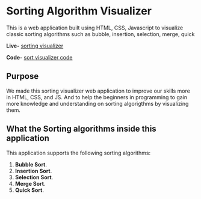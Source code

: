 # Sorting Algorithm Visualizer

This is a web application built using HTML, CSS, Javascript to visualize classic sorting algorithms such as bubble, insertion, selection, merge, quick 

**Live-** [sorting visualizer]() 

**Code-** [sort visualizer code]()

## Purpose

We made this sorting visualizer web application to improve our skills more in
HTML, CSS, and JS. And to help the beginners in programming to gain more knowledge and understanding on sorting algorigthms by visualizing them.

## What the Sorting algorithms inside this application

This application supports the following sorting algorithms:

1. **Bubble Sort**.
2. **Insertion Sort**.
3. **Selection Sort**.
4. **Merge Sort**.
5. **Quick Sort**.
